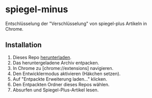 # spiegel-minus
Entschlüsselung der "Verschlüsselung" von spiegel-plus Artikeln in Chrome.

## Installation
1. Dieses Repo [herunterladen](https://github.com/creimers/spiegel-minus/archive/master.zip).
2. Das heruntergeladene Archiv entpacken.
3. In Chrome zu [chrome://extensions] navigieren.
4. Den Entwicklermodus aktivieren (Häkchen setzen).
5. Auf "Entpackte Erweiterung laden..." klicken.
6. Den Entpackten Ordner dieses Repos wählen.
7. Absurfen und Spiegel-Plus-Artikel lesen.
